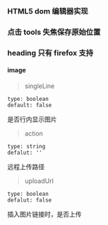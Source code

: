 ### HTML5 dom 编辑器实现

### 点击 tools 失焦保存原始位置

### heading 只有 firefox 支持

#### image

> singleLine

```
type: boolean
default: false
```

是否行内显示图片

> action

```
type: string
defalut: ''
```

远程上传路径

> uploadUrl

```
type: boolean
defalut: false
```

插入图片链接时，是否上传
